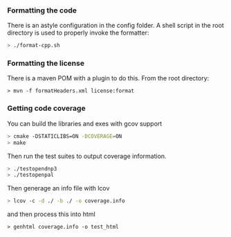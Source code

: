 
### Formatting the code

There is an astyle configuration in the config folder. A shell script in
the root directory is used to properly invoke the formatter:

```sh
> ./format-cpp.sh
```

### Formatting the license

There is a maven POM with a plugin to do this. From the root directory:

```
> mvn -f formatHeaders.xml license:format
```

### Getting code coverage

You can build the libraries and exes with gcov support

```sh
> cmake -DSTATICLIBS=ON -DCOVERAGE=ON
> make
```

Then run the test suites to output coverage information.

```sh
> ./testopendnp3
> ./testopenpal
```
Then generage an info file with lcov

```sh
> lcov -c -d ./ -b ./ -o coverage.info
```

and then process this into html

```
> genhtml coverage.info -o test_html
```
